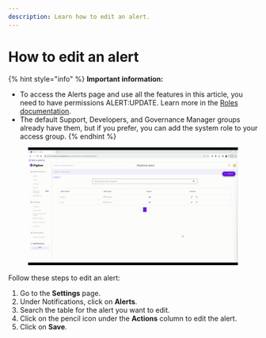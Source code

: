 ```yaml
---
description: Learn how to edit an alert.
---
```


# How to edit an alert

{% hint style="info" %}
**Important information:**

* To access the Alerts page and use all the features in this article, you need to have permissions ALERT:UPDATE. Learn more in the [Roles documentation](https://docs.digibee.com/documentation/administration/new-access-control/access-control-roles).&#x20;
* The default Support, Developers, and Governance Manager groups already have them, but if you prefer, you can add the system role to your access group.
{% endhint %}

<figure><img src="../../.gitbook/assets/3.How to edit an alert_EN.gif" alt=""><figcaption></figcaption></figure>

Follow these steps to edit an alert:

1. Go to the **Settings** page.
2. Under Notifications, click on **Alerts**.
3. Search the table for the alert you want to edit.
4. Click on the pencil icon under the **Actions** column to edit the alert.
5. Click on **Save**.

